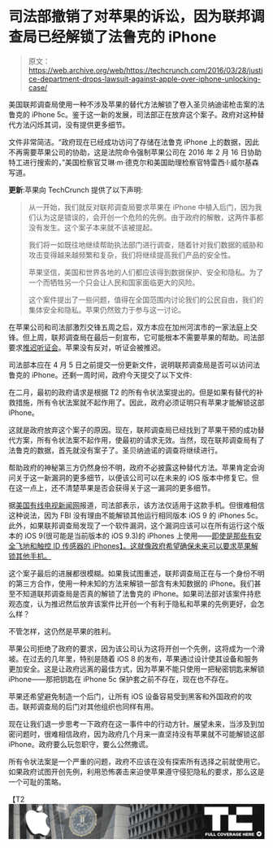 # 司法部撤销了对苹果的诉讼，因为联邦调查局已经解锁了法鲁克的 iPhone 

> 原文：<https://web.archive.org/web/https://techcrunch.com/2016/03/28/justice-department-drops-lawsuit-against-apple-over-iphone-unlocking-case/>

美国联邦调查局使用一种不涉及苹果的替代方法解锁了卷入圣贝纳迪诺枪击案的法鲁克的 iPhone 5c。鉴于这一新的发展，司法部正在放弃这个案子。政府对这种替代方法闪烁其词，没有提供更多细节。

文件非常简洁。“政府现在已经成功访问了存储在法鲁克 iPhone 上的数据，因此不再需要苹果公司的协助，这是法院命令强制苹果公司在 2016 年 2 月 16 日协助特工进行搜索的，”美国检察官艾琳·m·德克尔和美国助理检察官特雷西·l·威尔基森写道。

**更新**:苹果向 TechCrunch 提供了以下声明:

> 从一开始，我们就反对联邦调查局要求苹果在 iPhone 中植入后门，因为我们认为这是错误的，会开创一个危险的先例。由于政府的解散，这两件事都没有发生。这个案子本来就不该被提起。
> 
> 我们将一如既往地继续帮助执法部门进行调查，随着针对我们数据的威胁和攻击变得越来越频繁和复杂，我们将继续提高我们产品的安全性。
> 
> 苹果坚信，美国和世界各地的人们都应该得到数据保护、安全和隐私。为了一个而牺牲另一个只会让人民和国家面临更大的风险。
> 
> 这个案件提出了一些问题，值得在全国范围内讨论我们的公民自由，我们的集体安全和隐私。苹果仍然致力于参与这一讨论。

在苹果公司和司法部激烈交锋五周之后，双方本应在加州河滨市的一家法庭上交锋。但上周，联邦调查局在最后一刻宣布，它可能根本不需要苹果的帮助。司法部要求[推迟听证会](https://web.archive.org/web/20221026222324/https://beta.techcrunch.com/2016/03/21/fbi-says-they-might-not-need-apples-help-unlocking-that-iphone-after-all-asks-to-postpone-hearing/)。苹果没有反对，听证会被推迟。

司法部本应在 4 月 5 日之前提交一份更新文件，说明联邦调查局是否可以访问法鲁克的 iPhone。还剩一周时间，政府今天提交了以下文件:

在二月，最初的政府请求是根据 T2 的所有令状法案提出的。但是如果有替代的补救措施，所有令状法案就不起作用了。因此，政府必须证明只有苹果才能解锁这部 iPhone。

这就是政府放弃这个案子的原因。现在，联邦调查局已经找到了苹果干预的成功替代方案，所有令状法案不起作用，使最初的请求无效。当然，现在联邦调查局有了法鲁克的数据，首先就没有案子了。圣贝纳迪诺的调查将继续进行。

帮助政府的神秘第三方仍然身份不明，政府不必披露这种替代方法。苹果肯定会询问关于这一新漏洞的更多细节，以便该公司可以在未来的 iOS 版本中修复它。但在这一点上，还不清楚苹果是否会获得关于这一漏洞的更多细节。

据[美国有线电视新闻网](https://web.archive.org/web/20221026222324/http://money.cnn.com/2016/03/28/news/companies/fbi-apple-iphone-case-cracked/index.html)报道，司法部表示，该方法仅适用于这款手机。但很难相信这种说法，因为 FBI 没有理由不能解锁其他运行相同版本 iOS 9 的 iPhones 5c。此外，如果联邦调查局发现了一个软件漏洞，这个漏洞应该可以在所有运行这个版本的 iOS 9(很可能是当前版本的 iOS 9.3)的 iPhones 上使用——[即使是那些有安全飞地和触控 ID 传感器的 iPhones】。这就像政府希望确保未来可以要求苹果解锁其他手机。](https://web.archive.org/web/20221026222324/http://www.zdziarski.com/blog/?p=6020)

这个案子最后的进展都很模糊。如果我试图重述，联邦调查局正在与一个身份不明的第三方合作，使用一种未知的方法来解锁一部含有未知数据的 iPhone。我们甚至不知道联邦调查局是否真的解锁了法鲁克的 iPhone。如果司法部对该案件持悲观态度，认为推迟然后放弃该案件比开创一个有利于隐私和苹果的先例更好，会怎么样？

不管怎样，这仍然是苹果的胜利。

苹果公司拒绝了政府的要求，因为该公司认为这将开创一个先例，这将成为一个滑坡。在过去的几年里，特别是随着 iOS 8 的发布，苹果通过设计使其设备和服务更加安全。这是让政府远离的最佳方式，因为苹果不能只使用一把秘密钥匙来解锁 iPhone——那把钥匙在 iPhone 5c 保护套之前不存在，现在也不存在。

苹果还希望避免制造一个后门，让所有 iOS 设备容易受到黑客和外国政府的攻击。联邦调查局的后门对其他组织也同样有用。

现在让我们退一步思考一下政府在这一事件中的行动方针。展望未来，当涉及到加密问题时，很难相信政府，因为政府几个月来一直坚持没有苹果就不可能解锁这部 iPhone。政府要么玩忽职守，要么公然撒谎。

所有令状法案是一个严重的问题，政府不应该在没有探索所有选择之前就使用它。如果政府试图开创先例，利用恐怖袭击来迫使苹果遵守侵犯隐私的要求，那么这是一个可耻的策略。

【T2![Apple vs FBI](img/7e884bc48bd379430104ba9cb6474c6f.png)